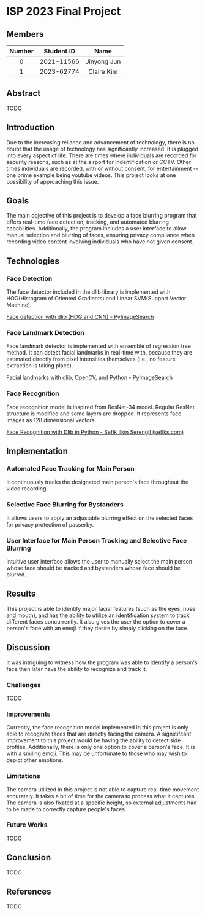 # ISP 2023 Final Project

## Members

| Number | Student ID |    Name     |
|:------:|:----------:|:-----------:|
|   0    | 2021-11566 | Jinyong Jun |
|   1    | 2023-62774 | Claire Kim  |



## Abstract

TODO



## Introduction

Due to the increasing reliance and advancement of technology, there is no doubt that the usage of technology has significantly increased. It is plugged into every aspect of life. There are times where individuals are recorded for security reasons, such as at the airport for indentification or CCTV. Other times individuals are recorded, with or without consent, for entertainment -- one prime example being youtube videos. This project looks at one possibility of approaching this issue. 



## Goals

The main objective of this project is to develop a face blurring program that offers real-time face detection, tracking, and automated blurring capabilities. Additionally, the program includes a user interface to allow manual selection and blurring of faces, ensuring privacy compliance when recording video content involving individuals who have not given consent. 



## Technologies

### Face Detection

The face detector included in the dlib library is implemented with HOG(Histogram of Oriented Gradients) and Linear SVM(Support Vector Machine). 

[Face detection with dlib (HOG and CNN) - PyImageSearch](https://pyimagesearch.com/2021/04/19/face-detection-with-dlib-hog-and-cnn/)

### Face Landmark Detection

Face landmark detector is implemented with ensemble of regression tree method. It can detect facial landmarks in real-time with, because they are estimated directly from pixel intensities themselves (i.e., no feature extraction is taking place). 

[Facial landmarks with dlib, OpenCV, and Python - PyImageSearch](https://pyimagesearch.com/2017/04/03/facial-landmarks-dlib-opencv-python/)

### Face Recognition

Face recognition model is inspired from ResNet-34 model. Regular ResNet structure is modified and some layers are dropped. It represents face images as 128 dimensional vectors. 

[Face Recognition with Dlib in Python - Sefik Ilkin Serengil (sefiks.com)](https://sefiks.com/2020/07/11/face-recognition-with-dlib-in-python/)



## Implementation

### Automated Face Tracking for Main Person

It continuously tracks the designated main person's face throughout the video recording. 



### Selective Face Blurring for Bystanders

It allows users to apply an adjustable blurring effect on the selected faces for privacy protection of passerby. 



### User Interface for Main Person Tracking and Selective Face Blurring

Intuitive user interface allows the user to manually select the main person whose face should be tracked and bystanders whose face should be blurred. 



## Results

This project is able to identify major facial features (such as the eyes, nose and mouth), and has the ability to utilize an identification system to track different faces concurrently. It also gives the user the option to cover a person's face with an emoji if they desire by simply clicking on the face. 



## Discussion

It was intriguing to witness how the program was able to identify a person's face then later have the ability to recognize and track it. 

### Challenges

TODO



### Improvements

Currently, the face recognition model implemented in this project is only able to recognize faces that are directly facing the camera. A signicifcant improvement to this project would be having the ability to detect side profiles. Additionally, there is only one option to cover a person's face. It is with a smiling emoji. This may be unfortunate to those who may wish to depict other emotions.



### Limitations

The camera utilized in this project is not able to capture real-time movement accurately. It takes a bit of time for the camera to process what it captures. The camera is also fixated at a specific height, so external adjustments had to be made to correctly capture people's faces. 



### Future Works

TODO



## Conclusion

TODO



## References

TODO

